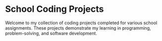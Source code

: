 # School Coding Projects

Welcome to my collection of coding projects completed for various school assignments. These projects demonstrate my learning in programming, problem-solving, and software development.

